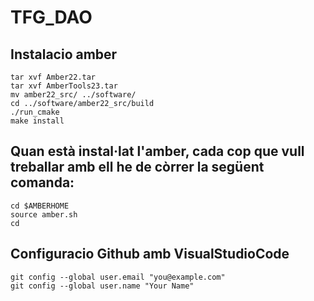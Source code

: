 # TFG_DAO

## Instalacio amber

```
tar xvf Amber22.tar 
tar xvf AmberTools23.tar 
mv amber22_src/ ../software/
cd ../software/amber22_src/build
./run_cmake
make install

```
## Quan està instal·lat l'amber, cada cop que vull treballar amb ell he de còrrer la següent comanda:

```
cd $AMBERHOME
source amber.sh
cd

```
## Configuracio Github amb VisualStudioCode
```
git config --global user.email "you@example.com"
git config --global user.name "Your Name"

```

